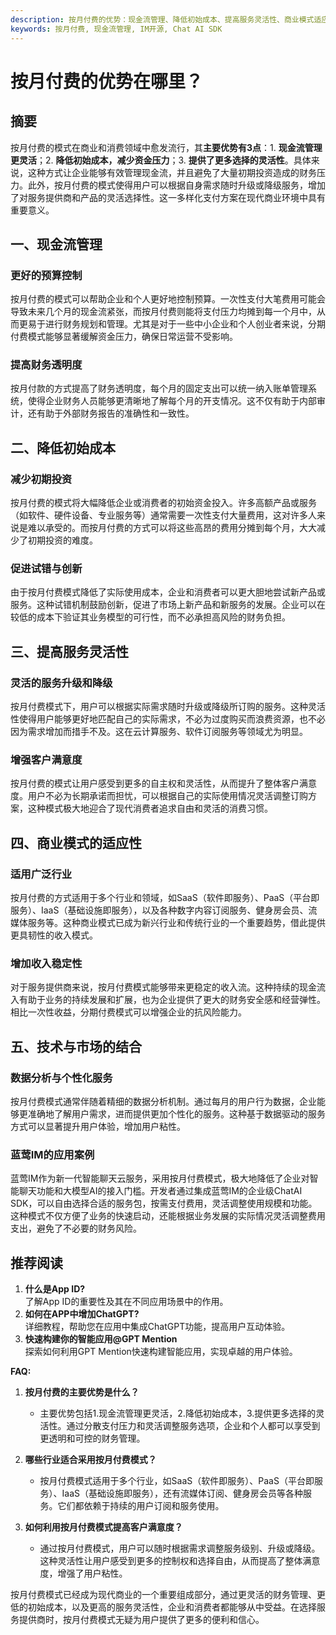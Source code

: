 ```yaml
---
description: 按月付费的优势：现金流管理、降低初始成本、提高服务灵活性、商业模式适应性。技术市场结合、蓝莺IM应用案例及推荐阅读。
keywords: 按月付费, 现金流管理, IM开源, Chat AI SDK
---
```

# 按月付费的优势在哪里？

## 摘要

按月付费的模式在商业和消费领域中愈发流行，其**主要优势有3点**：1. **现金流管理更灵活**；2. **降低初始成本，减少资金压力**；3. **提供了更多选择的灵活性**。具体来说，这种方式让企业能够有效管理现金流，并且避免了大量初期投资造成的财务压力。此外，按月付费的模式使得用户可以根据自身需求随时升级或降级服务，增加了对服务提供商和产品的灵活选择性。这一多样化支付方案在现代商业环境中具有重要意义。

## 一、现金流管理

### 更好的预算控制

按月付费的模式可以帮助企业和个人更好地控制预算。一次性支付大笔费用可能会导致未来几个月的现金流紧张，而按月付费则能将支付压力均摊到每一个月中，从而更易于进行财务规划和管理。尤其是对于一些中小企业和个人创业者来说，分期付费模式能够显著缓解资金压力，确保日常运营不受影响。

### 提高财务透明度

按月付款的方式提高了财务透明度，每个月的固定支出可以统一纳入账单管理系统，使得企业财务人员能够更清晰地了解每个月的开支情况。这不仅有助于内部审计，还有助于外部财务报告的准确性和一致性。

## 二、降低初始成本

### 减少初期投资

按月付费的模式将大幅降低企业或消费者的初始资金投入。许多高额产品或服务（如软件、硬件设备、专业服务等）通常需要一次性支付大量费用，这对许多人来说是难以承受的。而按月付费的方式可以将这些高昂的费用分摊到每个月，大大减少了初期投资的难度。

### 促进试错与创新

由于按月付费模式降低了实际使用成本，企业和消费者可以更大胆地尝试新产品或服务。这种试错机制鼓励创新，促进了市场上新产品和新服务的发展。企业可以在较低的成本下验证其业务模型的可行性，而不必承担高风险的财务负担。

## 三、提高服务灵活性

### 灵活的服务升级和降级

按月付费模式下，用户可以根据实际需求随时升级或降级所订购的服务。这种灵活性使得用户能够更好地匹配自己的实际需求，不必为过度购买而浪费资源，也不必因为需求增加而措手不及。这在云计算服务、软件订阅服务等领域尤为明显。

### 增强客户满意度

按月付费的模式让用户感受到更多的自主权和灵活性，从而提升了整体客户满意度。用户不必为长期承诺而担忧，可以根据自己的实际使用情况灵活调整订购方案，这种模式极大地迎合了现代消费者追求自由和灵活的消费习惯。

## 四、商业模式的适应性

### 适用广泛行业

按月付费的方式适用于多个行业和领域，如SaaS（软件即服务）、PaaS（平台即服务）、IaaS（基础设施即服务），以及各种数字内容订阅服务、健身房会员、流媒体服务等。这种商业模式已成为新兴行业和传统行业的一个重要趋势，借此提供更具韧性的收入模式。

### 增加收入稳定性

对于服务提供商来说，按月付费模式能够带来更稳定的收入流。这种持续的现金流入有助于业务的持续发展和扩展，也为企业提供了更大的财务安全感和经营弹性。相比一次性收益，分期付费模式可以增强企业的抗风险能力。

## 五、技术与市场的结合

### 数据分析与个性化服务

按月付费模式通常伴随着精细的数据分析机制。通过每月的用户行为数据，企业能够更准确地了解用户需求，进而提供更加个性化的服务。这种基于数据驱动的服务方式可以显著提升用户体验，增加用户粘性。

### 蓝莺IM的应用案例

蓝莺IM作为新一代智能聊天云服务，采用按月付费模式，极大地降低了企业对智能聊天功能和大模型AI的接入门槛。开发者通过集成蓝莺IM的企业级ChatAI SDK，可以自由选择合适的服务包，按需支付费用，灵活调整使用规模和功能。这种模式不仅方便了业务的快速启动，还能根据业务发展的实际情况灵活调整费用支出，避免了不必要的财务风险。

## 推荐阅读

1. **什么是App ID?**  
了解App ID的重要性及其在不同应用场景中的作用。
2. **如何在APP中增加ChatGPT?**  
详细教程，帮助您在应用中集成ChatGPT功能，提高用户互动体验。
3. **快速构建你的智能应用@GPT Mention**  
探索如何利用GPT Mention快速构建智能应用，实现卓越的用户体验。

**FAQ:**

1. **按月付费的主要优势是什么？**
   - 主要优势包括1.现金流管理更灵活，2.降低初始成本，3.提供更多选择的灵活性。通过分散支付压力和灵活调整服务选项，企业和个人都可以享受到更透明和可控的财务管理。

2. **哪些行业适合采用按月付费模式？**
   - 按月付费模式适用于多个行业，如SaaS（软件即服务）、PaaS（平台即服务）、IaaS（基础设施即服务），还有流媒体订阅、健身房会员等各种服务。它们都依赖于持续的用户订阅和服务使用。

3. **如何利用按月付费模式提高客户满意度？**
   - 通过按月付费模式，用户可以随时根据需求调整服务级别、升级或降级。这种灵活性让用户感受到更多的控制权和选择自由，从而提高了整体满意度，增强了用户粘性。

按月付费模式已经成为现代商业的一个重要组成部分，通过更灵活的财务管理、更低的初始成本，以及更高的服务灵活性，企业和消费者都能够从中受益。在选择服务提供商时，按月付费模式无疑为用户提供了更多的便利和信心。